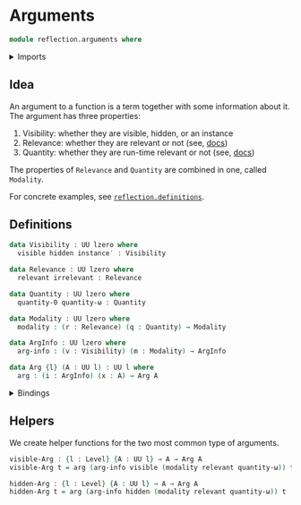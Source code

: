 # Arguments

```agda
module reflection.arguments where
```

<details><summary>Imports</summary>

```agda
open import elementary-number-theory.addition-integers
open import elementary-number-theory.natural-numbers

open import foundation.booleans
open import foundation.cartesian-product-types
open import foundation.characters
open import foundation.floats
open import foundation.identity-types
open import foundation.machine-integers
open import foundation.strings
open import foundation.unit-type
open import foundation.universe-levels

open import foundation-core.dependent-pair-types

open import lists.lists

open import reflection.fixity
open import reflection.metavariables
open import reflection.names
```

</details>

## Idea

An argument to a function is a term together with some information about it.
The argument has three properties:
1. Visibility: whether they are visible, hidden, or an instance
2. Relevance: whether they are relevant or not (see, [docs](https://agda.readthedocs.io/en/latest/language/irrelevance.html))
3. Quantity: whether they are run-time relevant or not (see, [docs](https://agda.readthedocs.io/en/latest/language/runtime-irrelevance.html))

The properties of `Relevance` and `Quantity` are combined in one, called `Modality`.

For concrete examples, see [`reflection.definitions`](reflection.definitions).

## Definitions

```agda
data Visibility : UU lzero where
  visible hidden instance′ : Visibility

data Relevance : UU lzero where
  relevant irrelevant : Relevance

data Quantity : UU lzero where
  quantity-0 quantity-ω : Quantity

data Modality : UU lzero where
  modality : (r : Relevance) (q : Quantity) → Modality

data ArgInfo : UU lzero where
  arg-info : (v : Visibility) (m : Modality) → ArgInfo

data Arg {l} (A : UU l) : UU l where
  arg : (i : ArgInfo) (x : A) → Arg A
```

<details><summary>Bindings</summary>

```agda
{-# BUILTIN HIDING   Visibility #-}
{-# BUILTIN VISIBLE  visible    #-}
{-# BUILTIN HIDDEN   hidden     #-}
{-# BUILTIN INSTANCE instance′  #-}

{-# BUILTIN RELEVANCE  Relevance  #-}
{-# BUILTIN RELEVANT   relevant   #-}
{-# BUILTIN IRRELEVANT irrelevant #-}

{-# BUILTIN QUANTITY   Quantity   #-}
{-# BUILTIN QUANTITY-0 quantity-0 #-}
{-# BUILTIN QUANTITY-ω quantity-ω #-}

{-# BUILTIN MODALITY             Modality #-}
{-# BUILTIN MODALITY-CONSTRUCTOR modality #-}

{-# BUILTIN ARGINFO    ArgInfo  #-}
{-# BUILTIN ARGARGINFO arg-info #-}

{-# BUILTIN ARG        Arg      #-}
{-# BUILTIN ARGARG     arg      #-}
```

</details>

## Helpers

We create helper functions for the two most common type of arguments.

```agda
visible-Arg : {l : Level} {A : UU l} → A → Arg A
visible-Arg t = arg (arg-info visible (modality relevant quantity-ω)) t

hidden-Arg : {l : Level} {A : UU l} → A → Arg A
hidden-Arg t = arg (arg-info hidden (modality relevant quantity-ω)) t
```
